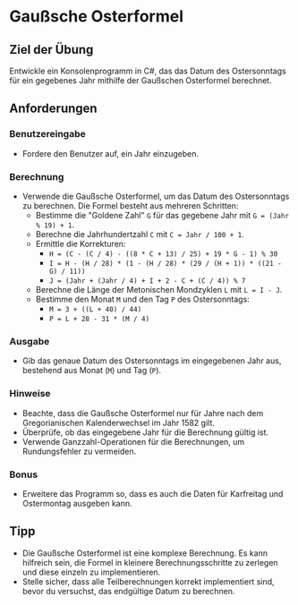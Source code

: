 # Gaußsche Osterformel

## Ziel der Übung

Entwickle ein Konsolenprogramm in C#, das das Datum des Ostersonntags für ein gegebenes Jahr mithilfe der Gaußschen Osterformel berechnet.

## Anforderungen

### Benutzereingabe

- Fordere den Benutzer auf, ein Jahr einzugeben.

### Berechnung

- Verwende die Gaußsche Osterformel, um das Datum des Ostersonntags zu berechnen. Die Formel besteht aus mehreren Schritten:
  - Bestimme die "Goldene Zahl" `G` für das gegebene Jahr mit `G = (Jahr % 19) + 1`.
  - Berechne die Jahrhundertzahl `C` mit `C = Jahr / 100 + 1`.
  - Ermittle die Korrekturen:
    - `H = (C - (C / 4) - ((8 * C + 13) / 25) + 19 * G - 1) % 30`
    - `I = H - (H / 28) * (1 - (H / 28) * (29 / (H + 1)) * ((21 - G) / 11))`
    - `J = (Jahr + (Jahr / 4) + I + 2 - C + (C / 4)) % 7`
  - Berechne die Länge der Metonischen Mondzyklen `L` mit `L = I - J`.
  - Bestimme den Monat `M` und den Tag `P` des Ostersonntags:
    - `M = 3 + ((L + 40) / 44)`
    - `P = L + 28 - 31 * (M / 4)`

### Ausgabe

- Gib das genaue Datum des Ostersonntags im eingegebenen Jahr aus, bestehend aus Monat (`M`) und Tag (`P`).

### Hinweise

- Beachte, dass die Gaußsche Osterformel nur für Jahre nach dem Gregorianischen Kalenderwechsel im Jahr 1582 gilt.
- Überprüfe, ob das eingegebene Jahr für die Berechnung gültig ist.
- Verwende Ganzzahl-Operationen für die Berechnungen, um Rundungsfehler zu vermeiden.

### Bonus

- Erweitere das Programm so, dass es auch die Daten für Karfreitag und Ostermontag ausgeben kann.

## Tipp

- Die Gaußsche Osterformel ist eine komplexe Berechnung. Es kann hilfreich sein, die Formel in kleinere Berechnungsschritte zu zerlegen und diese einzeln zu implementieren.
- Stelle sicher, dass alle Teilberechnungen korrekt implementiert sind, bevor du versuchst, das endgültige Datum zu berechnen.
